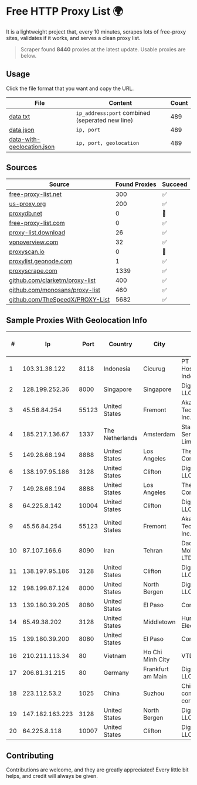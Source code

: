 
# Free HTTP Proxy List 🌍

It is a lightweight project that, every 10 minutes, scrapes lots of free-proxy sites, validates if it works, and serves a clean proxy list.


> Scraper found **8440** proxies at the latest update. Usable proxies are below.

## Usage

Click the file format that you want and copy the URL.


|File|Content|Count|
|----|-------|-----|
|[data.txt](https://raw.githubusercontent.com/themiralay/Proxy-List-World/master/data.txt)|`ip_address:port` combined (seperated new line)|489|
|[data.json](https://raw.githubusercontent.com/themiralay/Proxy-List-World/master/data.json)|`ip, port`|489|
|[data-with-geolocation.json](https://raw.githubusercontent.com/themiralay/Proxy-List-World/master/data-with-geolocation.json)|`ip, port, geolocation`|489|

## Sources

|Source|Found Proxies|Succeed|
|------|-------------|-------|
|[free-proxy-list.net](https://free-proxy-list.net)|300|✅|
|[us-proxy.org](https://www.us-proxy.org)|200|✅|
|[proxydb.net](http://proxydb.net)|0|🚫|
|[free-proxy-list.com](https://free-proxy-list.com/?page=&port=&type%5B%5D=http&type%5B%5D=https&up_time=0&search=Search)|0|✅|
|[proxy-list.download](https://www.proxy-list.download/HTTP)|26|✅|
|[vpnoverview.com](https://vpnoverview.com/privacy/anonymous-browsing/free-proxy-servers)|32|✅|
|[proxyscan.io](https://www.proxyscan.io)|0|🚫|
|[proxylist.geonode.com](https://proxylist.geonode.com/api/proxy-list?limit=300&page=1&sort_by=lastChecked&sort_type=desc&protocols=http,https)|1|✅|
|[proxyscrape.com](https://api.proxyscrape.com/v2/?request=displayproxies&protocol=http&timeout=10000&country=all&ssl=all&anonymity=all)|1339|✅|
|[github.com/clarketm/proxy-list](https://raw.githubusercontent.com/clarketm/proxy-list/master/proxy-list-raw.txt)|400|✅|
|[github.com/monosans/proxy-list](https://raw.githubusercontent.com/monosans/proxy-list/main/proxies/http.txt)|460|✅|
|[github.com/TheSpeedX/PROXY-List](https://raw.githubusercontent.com/TheSpeedX/PROXY-List/master/http.txt)|5682|✅|


## Sample Proxies With Geolocation Info

|#|Ip|Port|Country|City|Internet Service Provider|
|-|--|----|-------|----|-------------------------|
|1|103.31.38.122|8118|Indonesia|Cicurug|PT Cloud Hosting Indonesia|
|2|128.199.252.36|8000|Singapore|Singapore|DigitalOcean, LLC|
|3|45.56.84.254|55123|United States|Fremont|Akamai Technologies, Inc.|
|4|185.217.136.67|1337|The Netherlands|Amsterdam|Stallion Network Services Limited|
|5|149.28.68.194|8888|United States|Los Angeles|The Constant Company|
|6|138.197.95.186|3128|United States|Clifton|DigitalOcean, LLC|
|7|149.28.68.194|8888|United States|Los Angeles|The Constant Company|
|8|64.225.8.142|10004|United States|Clifton|DigitalOcean, LLC|
|9|45.56.84.254|55123|United States|Fremont|Akamai Technologies, Inc.|
|10|87.107.166.6|8090|Iran|Tehran|Dade Pardazi Mobinhost Co LTD|
|11|138.197.95.186|3128|United States|Clifton|DigitalOcean, LLC|
|12|198.199.87.124|8000|United States|North Bergen|DigitalOcean, LLC|
|13|139.180.39.205|8080|United States|El Paso|Conterra|
|14|65.49.38.202|3128|United States|Middletown|Hurricane Electric LLC|
|15|139.180.39.200|8080|United States|El Paso|Conterra|
|16|210.211.113.34|80|Vietnam|Ho Chi Minh City|VTDC|
|17|206.81.31.215|80|Germany|Frankfurt am Main|DigitalOcean, LLC|
|18|223.112.53.2|1025|China|Suzhou|China Mobile communications corporation|
|19|147.182.163.223|3128|United States|North Bergen|DigitalOcean, LLC|
|20|64.225.8.118|10007|United States|Clifton|DigitalOcean, LLC|



## Contributing

Contributions are welcome, and they are greatly appreciated! Every
little bit helps, and credit will always be given.

